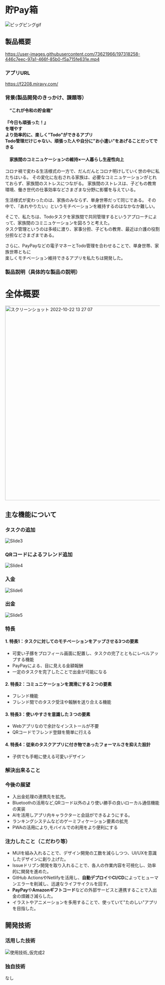 # 貯Pay箱

![ピッグピングgif](https://user-images.githubusercontent.com/73621966/197318588-40b5eba0-01ab-45e2-b9e1-18bbb04415fd.gif)

## 製品概要

https://user-images.githubusercontent.com/73621966/197318258-446c7eec-97a1-466f-85b0-f5a715fe631e.mp4

### アプリURL

https://f2208.miravy.com/

### 背景(製品開発のきっかけ、課題等）
#### 　“これが令和の貯金箱”

#### 『今日も頑張った！』<br>を増やす<br>より効率的に、楽しく”Todo”ができるアプリ<br>Todo管理だけじゃない、頑張った人や自分に”お小遣い”をあげることだってできる<br>

#### 　家族間のコミニュケーションの維持×一人暮らし生産性向上
コロナ禍で変わる生活様式の一方で、だんだんとコロナ明けしていく世の中に私たちはいる。
その変化に左右される家族は、必要なコミニュケーションがとれておらず、家族間のストレスにつながる。
家族間のストレスは、子どもの教育環境、働き世代の仕事効率などさまざまな分野に影響を与えている。

生活様式が変わったのは、家族のみならず、単身世帯だって同じである。
その中で、『あれやりたい』というモチベーションを維持するのはなかなか難しい。

そこで、私たちは、Todoタスクを家族間で共同管理するというアプローチによって、家族間のコミニュケーションを図ろうと考えた。<br>
タスク管理というのは多岐に渡り、家事分担、子どもの教育、最近は介護の役割分担などさまざまである。

さらに、PayPayなどの電子マネーとTodo管理を合わせることで、単身世帯、家族世帯ともに<br>
楽しくモチベーション維持できるアプリを私たちは開発した。
 
### 製品説明（具体的な製品の説明）
<h1>全体概要</h1>

<img width="632" alt="スクリーンショット 2022-10-22 13 27 07" src="https://user-images.githubusercontent.com/92532910/197319050-8aed11d6-43f4-4705-88aa-419d1872bf5f.png">

<h2>主な機能について</h2>

<h3>タスクの追加</h3>

![Slide3](https://user-images.githubusercontent.com/103715845/197318223-7df3b9b6-8835-49e2-9c2a-0a59d8eac1ed.jpg)


<h3>QRコードによるフレンド追加</h3>

![Slide4](https://user-images.githubusercontent.com/103715845/197311238-ad4c3426-b628-46e7-8a0e-27d0cf7171d7.jpg)

<h3>入金</h3>

![Slide6](https://user-images.githubusercontent.com/103715845/197318828-cd4e2909-b586-43d3-b489-e0820d4abc3d.jpg)


<h3>出金</h3>

![Slide5](https://user-images.githubusercontent.com/103715845/197311267-ce9ca67c-a86e-4310-9b57-1ed350c43f61.jpg)






### 特長
#### 1. 特長1：タスクに対してのモチベーションをアップさせる3つの要素
  * 可愛い子豚をプロフィール画面に配置し、タスクの完了とともにレベルアップする機能
  * PayPayによる、目に見える金額報酬
  * 一定のタスクを完了したことで出金が可能になる
#### 2. 特長2：コミュニケーションを潤滑にする２つの要素
  * フレンド機能
  * フレンド間でのタスク受注や報酬を送り合える機能
#### 3. 特長3：使いやすさを意識した３つの要素
  * Webアプリなので余計なインストールが不要
  * QRコードでフレンド登録を簡単に行える
#### 4. 特長4：従来のタスクアプリに付き物であったフォーマルさを抑えた設計
  * 子供でも手軽に使える可愛いデザイン

### 解決出来ること


### 今後の展望
* 入出金処理の連携先を拡充。
* Bluetoothの活用など,QRコード以外のより使い勝手の良いローカル通信機能の実装
* AIを活用しアプリ内キャラクターと会話ができるようにする。
* ランキングシステムなどのゲーミフィケーション要素の拡充
* PWAの活用により,モバイルでの利用をより便利にする

### 注力したこと（こだわり等）
* MUIを組み入れることで、デザイン開発の工数を減らしつつ、UI/UXを意識したデザインに創り上げた。
* Issueドリブン開発を取り入れることで、各人の作業内容を可視化し、効率的に開発を進めた。
* GitHub ActionsやNetlifyを活用し、**自動デプロイ**や**CI/CD**によってヒューマンエラーを削減し、迅速なライフサイクルを回す。
* **PayPay**や**Amazonギフトコード**などの外部サービスと連携することで入出金の煩雑さ減らした。
* イラストやアニメーションを多用することで、使っていて"たのしい"アプリを目指した。

## 開発技術
### 活用した技術
![使用技術_仮完成2](https://user-images.githubusercontent.com/103715845/197308202-81cc91ba-7ddf-40e8-92f6-91cfeb532f18.jpg)


### 独自技術
なし
